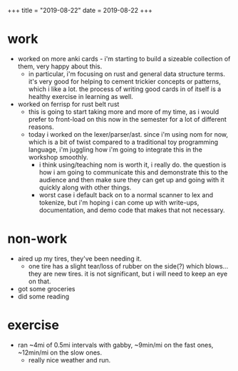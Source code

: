 +++
title = "2019-08-22"
date = 2019-08-22
+++

# work
- worked on more anki cards - i'm starting to build a sizeable collection of
  them, very happy about this.
  - in particular, i'm focusing on rust and general data structure terms. it's
    very good for helping to cement trickier concepts or patterns, which i like
    a lot. the process of writing good cards in of itself is a healthy exercise
    in learning as well.
- worked on ferrisp for rust belt rust
  - this is going to start taking more and more of my time, as i would prefer
    to front-load on this now in the semester for a lot of different reasons.
  - today i worked on the lexer/parser/ast. since i'm using nom for now, which
    is a bit of twist compared to a traditional toy programming language, i'm
    juggling how i'm going to integrate this in the workshop smoothly.
    - i think using/teaching nom is worth it, i really do. the question is how
      i am going to communicate this and demonstrate this to the audience and
      then make sure they can get up and going with it quickly along with other
      things.
    - worst case i default back on to a normal scanner to lex and tokenize, but
      i'm hoping i can come up with write-ups, documentation, and demo code
      that makes that not necessary.
      
# non-work
- aired up my tires, they've been needing it.
  - one tire has a slight tear/loss of rubber on the side(?) which
    blows... they are new tires. it is not significant, but i will need to keep
    an eye on that.
- got some groceries
- did some reading

# exercise
- ran ~4mi of 0.5mi intervals with gabby, ~9min/mi on the fast ones, ~12min/mi
  on the slow ones.
  - really nice weather and run.
